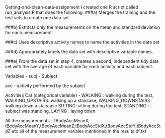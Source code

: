 Getting-and-clean-data-assignment
I created one R script called run_analysis.R that does the following.
###a) Merges the training and the test sets to create one data set.

###b) Extracts only the measurements on the mean and standard deviation for each measurement. 

###c) Uses descriptive activity names to name the activities in the data set 


###d) Appropriately labels the data set with descriptive variable names. 


###e) From the data set in step 4, creates a second, independent tidy data set with the average of each variable for each activity and each subject.


Variables - 
subj - Subject 

acc - activity performed by the subject

Activities Cat (categorical variable) - 
WALKING : walking during the test, WALKING_UPSTAIRS: walking up a staircase, WALKING_DOWNSTAIRS : walking down a staircase SITTING: sitting during the test, STANDING : subject was standing, LAYING : laying down 

All the measurements - 
tBodyAccMeanX, tBodyAccMeanY,tBodyAccMeanZ,tBodyAccStdX,tBodyAccStdY,tBodyAccStdZ etc all of the measurement variales mentioned in the results.df.txt

